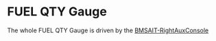 # FUEL QTY Gauge

The whole FUEL QTY Gauge is driven by the [BMSAIT-RightAuxConsole](https://github.com/mihi4/F-16_BMSAITRightAUX)
